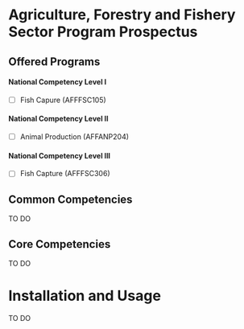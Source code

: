 Agriculture, Forestry and Fishery Sector Program Prospectus
============

Offered Programs
-------------

#### National Competency Level I
 - [ ] Fish Capure (AFFFSC105)

#### National Competency Level II
 - [ ] Animal Production (AFFANP204)

#### National Competency Level III
 - [ ] Fish Capture (AFFFSC306)


Common Competencies
-------------
TO DO


Core Competencies
-------------
TO DO


Installation and Usage
=====================

TO DO

